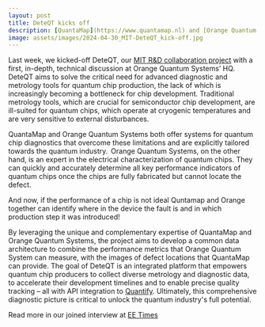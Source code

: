 ```yaml
---
layout: post
title: DeteQT kicks off 
description: [QuantaMap](https://www.quantamap.nl) and [Orange Quantum Systems](https://orangeqs.com) join forces for the DeteQT project to develop a common platform for quantum chip diagnostics.  
image: assets/images/2024-04-30_MIT-DeteQT_kick-off.jpg
---
```


Last week, we kicked-off DeteQT, our [MIT R&D collaboration project](https://www.zuid-holland.nl/online-regelen/subsidies/subsidies/mit-samenwerkingsprojecten) with a first, in-depth, technical discussion at Orange Quantum Systems’ HQ. DeteQT aims to solve the critical need for advanced diagnostic and metrology tools for quantum chip production, the lack of which is increasingly becoming a bottleneck for chip development. Traditional metrology tools, which are crucial for semiconductor chip development, are ill-suited for quantum chips, which operate at cryogenic temperatures and are very sensitive to external disturbances.

QuantaMap and Orange Quantum Systems both offer systems for quantum chip diagnostics that overcome these limitations and are explicitly tailored towards the quantum industry.  
Orange Quantum Systems, on the other hand, is an expert in the electrical characterization of quantum chips. They can quickly and accurately determine all key performance indicators of quantum chips once the chips are fully fabricated but cannot locate the defect.  

And now, if the performance of a chip is not ideal Quntamap and Orange together can identify where in the device the fault is and in which production step it was introduced! 

By leveraging the unique and complementary expertise of QuantaMap and Orange Quantum Systems, the project aims to develop a common data architecture to combine the performance metrics that Orange Quantum System can measure, with the images of defect locations that QuantaMap can provide. The goal of DeteQT is an integrated platform that empowers quantum chip producers to collect diverse metrology and diagnostic data, to accelerate their development timelines and to enable precise quality tracking – all with API integration to [Quantify](https://quantify-os.org). Ultimately, this comprehensive diagnostic picture is critical to unlock the quantum industry's full potential. 

Read more in our joined interview at [EE Times](https://www.eetimes.eu/testing-times-for-quantum-chips)
